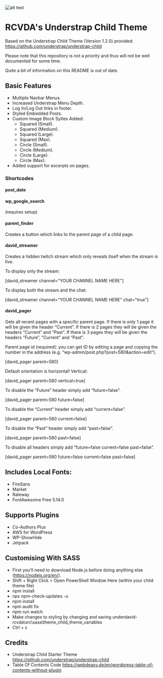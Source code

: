 
![alt text](https://github.com/davidstockdale13/underdavid-rcvda/blob/main/screenshot.png "Understrap Child by David Stockdale")
# RCVDA's Understrap Child Theme

Based on the Understrap Child Theme (Version 1.2.0) provided: https://github.com/understrap/understrap-child

Please note that this repository is not a priority and thus will not be well documented for some time.

Quite a bit of information on this README is out of date.

## Basic Features
+ Multiple Navbar Menus.
+ Increased Understrap Menu Depth.
+ Log In/Log Out links in footer.
+ Styled Embedded Posts.
+ Custom Image Block Sytles Added:
    + Squared (Small).
    + Squared (Medium).
    + Squared (Large).
    + Squared (Max).
    + Circle (Small).
    + Circle (Medium).
    + Circle (Large).
    + Circle (Max).
+ Added support for excerpts on pages.

### Shortcodes
#### post_date
#### wp_google_search
(requires setup)
#### parent_finder
Creates a button which links to the parent page of a child page.
#### david_streamer
Creates a hidden twitch stream which only reveals itself when the stream is live.

To display only the stream:

[david_streamer channel="YOUR CHANNEL NAME HERE"]

To display both the stream and the chat:

[david_streamer channel="YOUR CHANNEL NAME HERE" chat="true"]

#### david_pager
Gets all recent pages with a specific parent page.
If there is only 1 page it will be given the header “Current”.
If there is 2 pages they will be given the headers “Current” and “Past”.
If there is 3 pages they will be given the headers “Future”, “Current” and “Past”.

Parent page id (required): you can get ID by editing a page and copying the number in the address (e.g. “wp-admin/post.php?post=580&action=edit”).

[david_pager  parent=580]

Default orientation is horizontal!
Vertical:

[david_pager parent=580 vertical=true]

To disable the “Future” header simply add “future=false”.

[david_pager parent=580 future=false]

To disable the “Current” header simply add “current=false”.

[david_pager parent=580 current=false]

To disable the “Past” header simply add “past=false”.

[david_pager parent=580 past=false]

To disable all headers simply add “future=false current=false past=false”.

[david_pager parent=580 future=false current=false past=false]

## Includes Local Fonts:
+ FireSans
+ Market
+ Raleway
+ FontAwesome Free 5.14.0


## Supports Plugins
+ Co-Authors Plus
+ AWS for WordPress
+ WP-ShowHide
+ Jetpack

## Customising With SASS
+ First you’ll need to download Node.js before doing anything else (https://nodejs.org/en/).
+ Shift + Right Click > Open PowerShell Window Here (within your child theme file)
+ npm install
+ npx npm-check-updates -u
+ npm install
+ npm audit fix
+ npm run watch
+ Make changes to styling by changing and saving underdavid-rcvda\src\sass\theme\_child_theme_variables
+ Ctrl + c

## Credits
+ Understrap Child Starter Theme https://github.com/understrap/understrap-child
+ Table Of Contents Code https://webdeasy.de/en/wordpress-table-of-contents-without-plugin